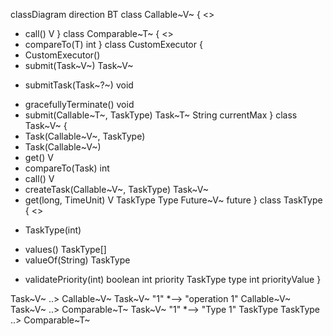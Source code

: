 classDiagram
direction BT
class Callable~V~ {
<<Interface>>
  + call() V
}
class Comparable~T~ {
<<Interface>>
  + compareTo(T) int
}
class CustomExecutor {
  + CustomExecutor() 
  + submit(Task~V~) Task~V~
  - submitTask(Task~?~) void
  + gracefullyTerminate() void
  + submit(Callable~T~, TaskType) Task~T~
   String currentMax
}
class Task~V~ {
  + Task(Callable~V~, TaskType) 
  + Task(Callable~V~) 
  + get() V
  + compareTo(Task) int
  + call() V
  + createTask(Callable~V~, TaskType) Task~V~
  + get(long, TimeUnit) V
   TaskType Type
   Future~V~ future
}
class TaskType {
<<enumeration>>
  - TaskType(int) 
  + values() TaskType[]
  + valueOf(String) TaskType
  - validatePriority(int) boolean
   int priority
   TaskType type
   int priorityValue
}

Task~V~  ..>  Callable~V~ 
Task~V~ "1" *--> "operation 1" Callable~V~ 
Task~V~  ..>  Comparable~T~ 
Task~V~ "1" *--> "Type 1" TaskType 
TaskType  ..>  Comparable~T~ 
